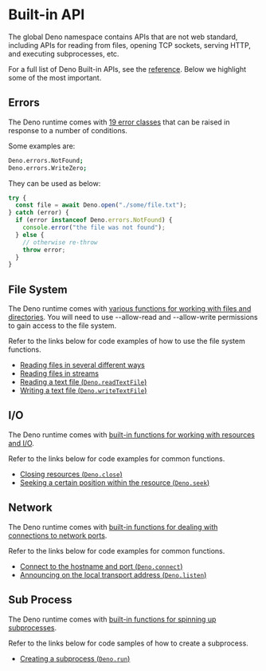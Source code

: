 # Built-in API

The global Deno namespace contains APIs that are not web standard, including
APIs for reading from files, opening TCP sockets, serving HTTP, and executing
subprocesses, etc.

For a full list of Deno Built-in APIs, see the
[reference](https://deno.land/api@v$CLI_VERSION?s=Deno). Below we highlight some
of the most important.

## Errors

The Deno runtime comes with
[19 error classes](https://deno.land/api@v$CLI_VERSION#Errors) that can be
raised in response to a number of conditions.

Some examples are:

```sh
Deno.errors.NotFound;
Deno.errors.WriteZero;
```

They can be used as below:

```ts
try {
  const file = await Deno.open("./some/file.txt");
} catch (error) {
  if (error instanceof Deno.errors.NotFound) {
    console.error("the file was not found");
  } else {
    // otherwise re-throw
    throw error;
  }
}
```

## File System

The Deno runtime comes with
[various functions for working with files and directories](https://deno.land/api@v$CLI_VERSION#File_System).
You will need to use --allow-read and --allow-write permissions to gain access
to the file system.

Refer to the links below for code examples of how to use the file system
functions.

- [Reading files in several different ways](https://examples.deno.land/reading-files)
- [Reading files in streams](https://deno.land/manual@v$CLI_VERSION/examples/file_server)
- [Reading a text file (`Deno.readTextFile`)](https://deno.land/manual@v$CLI_VERSION/examples/read_write_files#reading-a-text-file)
- [Writing a text file (`Deno.writeTextFile`)](https://deno.land/manual@v$CLI_VERSION/examples/read_write_files#writing-a-text-file)

## I/O

The Deno runtime comes with
[built-in functions for working with resources and I/O](https://deno.land/api@v$CLI_VERSION#I/O).

Refer to the links below for code examples for common functions.

- [Closing resources (`Deno.close`)](https://doc.deno.land/deno/stable/~/Deno.close)
- [Seeking a certain position within the resource (`Deno.seek`)](https://doc.deno.land/deno/stable/~/Deno.seek)

## Network

The Deno runtime comes with
[built-in functions for dealing with connections to network ports](https://deno.land/api@v$CLI_VERSION#Network).

Refer to the links below for code examples for common functions.

- [Connect to the hostname and port (`Deno.connect`)](https://doc.deno.land/deno/stable/~/Deno.connect)
- [Announcing on the local transport address (`Deno.listen`)](https://doc.deno.land/deno/stable/~/Deno.listen)

## Sub Process

The Deno runtime comes with
[built-in functions for spinning up subprocesses](https://deno.land/api@v$CLI_VERSION#Sub_Process).

Refer to the links below for code samples of how to create a subprocess.

- [Creating a subprocess (`Deno.run`)](https://deno.land/manual@v$CLI_VERSION/examples/subprocess)
